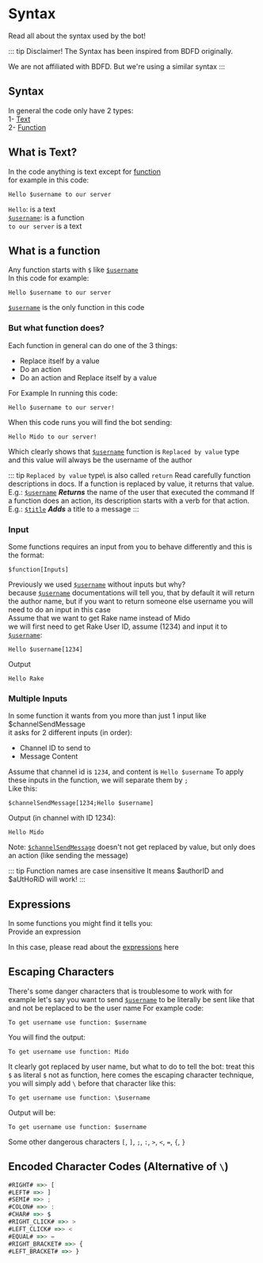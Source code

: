 # Syntax
Read all about the syntax used by the bot!

::: tip Disclaimer!
The Syntax has been inspired from BDFD originally.

We are not affiliated with BDFD. But we're using a similar syntax
:::

## Syntax
In general the code only have 2 types:\
1- [Text](#what-is-text)\
2- [Function](#what-is-a-function)

## What is Text?
In the code anything is text except for [function](#what-is-a-function)\
for example in this code:
```
Hello $username to our server
```

`Hello`: is a text\
[`$username`](../Member/username.md): is a function\
`to our server` is a text

## What is a function
Any function starts with `$` like [`$username`](../Member/username.md)\
In this code for example:
```
Hello $username to our server
```
[`$username`](../Member/username.md) is the only function in this code

### But what function does?
Each function in general can do one of the 3 things:
* Replace itself by a value
* Do an action
* Do an action and Replace itself by a value 

For Example In running this code:
```
Hello $username to our server!
```
When this code runs you will find the bot sending:
```
Hello Mido to our server!
```

Which clearly shows that [`$username`](../Member/username.md) function is `Replaced by value` type\
and this value will always be the username of the author

::: tip `Replaced by value` type\ is also called `return`
Read carefully function descriptions in docs.
If a function is replaced by value, it returns that value. 
E.g.:
[`$username`](../Member/username.md) ***Returns*** the name of the user that executed the command
If a function does an action, its description starts with a verb for that action.
E.g.:
[`$title`](../Embed/title.md) ***Adds*** a title to a message
:::

### Input
Some functions requires an input from you to behave differently and this is the format:
```
$function[Inputs]
```
Previously we used [`$username`](../Member/username.md) without inputs but why?\
because [`$username`](../Member/username.md) documentations will tell you, that by default it will return the author name, but if you want to return someone else username you will need to do an input in this case\
Assume that we want to get Rake name instead of Mido\
we will first need to get Rake User ID, assume (1234) and input it to [`$username`](../Member/username.md):
```
Hello $username[1234]
```
Output
```
Hello Rake
```
### Multiple Inputs
In some function it wants from you more than just 1 input like $channelSendMessage\
it asks for 2 different inputs (in order):
* Channel ID to send to
* Message Content

Assume that channel id is `1234`, and content is `Hello $username`
To apply these inputs in the function, we will separate them by `;`\
Like this:
```
$channelSendMessage[1234;Hello $username]
```
Output (in channel with ID 1234):
```
Hello Mido
```

Note: [`$channelSendMessage`](../Message/channelSendMessage.md) doesn't not get replaced by value, but only does an action (like sending the message)

::: tip Function names are case insensitive
It means $authorID and $aUtHoRiD will work!
:::

## Expressions
In some functions you might find it tells you:\
Provide an expression

In this case, please read about the [expressions](../CodeReferences/ref.expression.md) here

## Escaping Characters
There's some danger characters that is troublesome to work with
for example let's say you want to send [`$username`](../Member/username.md)
to be literally be sent like that and not be replaced to be the user name
For example code:
```
To get username use function: $username
```
You will find the output:
```
To get username use function: Mido
```
It clearly got replaced by user name, but what to do to tell the bot: treat this `$` as literal `$` not as function, here comes the escaping character technique, you will simply add `\` before that character like this:
```
To get username use function: \$username
```
Output will be:
```
To get username use function: $username
```

Some other dangerous characters
`[`, `]`, `;`, `:`, `>`, `<`, `=`, `{`, `}`


## Encoded Character Codes (Alternative of `\`)
```js
#RIGHT# =>> [
#LEFT# =>> ]
#SEMI# =>> ;
#COLON# =>> :
#CHAR# =>> $
#RIGHT_CLICK# =>> >
#LEFT_CLICK# =>> <
#EQUAL# =>> =
#RIGHT_BRACKET# =>> {
#LEFT_BRACKET# =>> }
```
